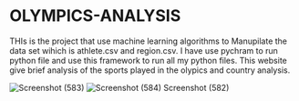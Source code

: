 # OLYMPICS-ANALYSIS


THIs is the project that use machine learning algorithms to Manupilate the data set wihich is athlete.csv and region.csv.
I have use pychram to run python file and use this framework to run all my python files.
This website give brief analysis of the sports played in the olypics and country analysis.

![Screenshot (583)](https://user-images.githubusercontent.com/97041159/233845831-26344888-41f6-4c91-849d-00d693ec0468.png)
![![Screenshot (584)](https://user-images.githubusercontent.com/97041159/233845939-6a7dfbad-b665-4a94-b683-d72bcdc42742.png)
Screenshot (582)](https://user-images.githubusercontent.com/97041159/233845837-27e47b31-22b2-4300-b617-88c1cf5b95a7.png)
